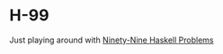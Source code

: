 # H-99
Just playing around with [Ninety-Nine Haskell Problems](https://wiki.haskell.org/H-99:_Ninety-Nine_Haskell_Problems)
